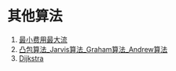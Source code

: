 # 其他算法
1. [最小费用最大流](最小费用最大流.md)
2. [凸包算法_Jarvis算法_Graham算法_Andrew算法](凸包算法_Jarvis算法_Graham算法_Andrew算法.md)
3. [Dijkstra](Dijkstra.md)